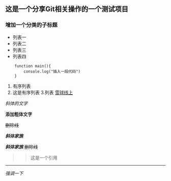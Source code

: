 ## 这是一个分享Git相关操作的一个测试项目

### 增加一个分类的子标题

- 列表一
- 列表二
- 列表三
- 列表四

```
    function main(){
        console.log("插入一段代码")
    }
```

1. 有序列表
2. 这是有序列表
3.列表
[雪球线上](http://mp.snowballtech.com)

*斜体的文字*

**添加粗体文字**

~~删除线~~

***斜体家族***

***斜体家族***
~~删除线~~


>> 这是一个引用
---


_强调一下_